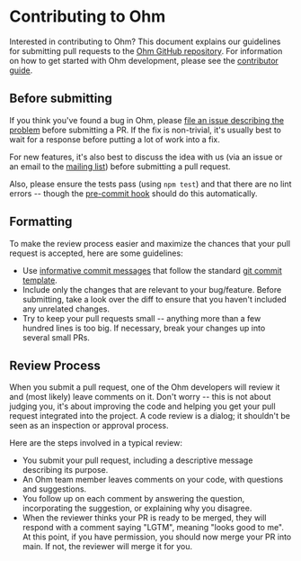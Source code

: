 # Contributing to Ohm

Interested in contributing to Ohm? This document explains our guidelines for
submitting pull requests to the [Ohm GitHub repository](https://github.com/ohmjs/ohm).
For information on how to get started with Ohm development, please see the
[contributor guide](doc/contributor-guide.md).

## Before submitting

If you think you've found a bug in Ohm, please [file an issue describing the problem](https://github.com/ohmjs/ohm/issues)
before submitting a PR. If the fix is non-trivial, it's usually best to wait
for a response before putting a lot of work into a fix.

For new features, it's also best to discuss the idea with us (via an issue or
an email to the [mailing list](https://groups.google.com/a/ycr.org/forum/#!forum/ohm)) before submitting a pull request.

Also, please ensure the tests pass (using `npm test`) and that there are no
lint errors -- though the [pre-commit hook](doc/contributor-guide.md#pre-commit-checks)
should do this automatically.

## Formatting

To make the review process easier and maximize the chances that your pull
request is accepted, here are some guidelines:

- Use [informative commit messages](http://chris.beams.io/posts/git-commit/)
  that follow the standard [git commit template](http://tbaggery.com/2008/04/19/a-note-about-git-commit-messages.html).
- Include only the changes that are relevant to your bug/feature. Before
  submitting, take a look over the diff to ensure that you haven't included
  any unrelated changes.
- Try to keep your pull requests small -- anything more than a few hundred lines
  is too big. If necessary, break your changes up into several small PRs.

## Review Process

When you submit a pull request, one of the Ohm developers will review it and
(most likely) leave comments on it. Don't worry -- this is not about judging
you, it's about improving the code and helping you get your pull request
integrated into the project. A code review is a dialog; it shouldn't be seen
as an inspection or approval process.

Here are the steps involved in a typical review:

- You submit your pull request, including a descriptive message describing
  its purpose.
- An Ohm team member leaves comments on your code, with questions and
  suggestions.
- You follow up on each comment by answering the question, incorporating the
  suggestion, or explaining why you disagree.
- When the reviewer thinks your PR is ready to be merged, they will respond
  with a comment saying "LGTM", meaning "looks good to me". At this point, if
  you have permission, you should now merge your PR into main. If not, the
  reviewer will merge it for you.
